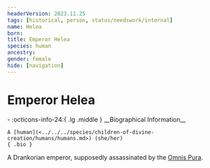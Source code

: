 ```yaml
---
headerVersion: 2023.11.25
tags: [historical, person, status/needswork/internal]
name: Helea
born:
title: Emperor Helea
species: human
ancestry:
gender: female
hide: [navigation]
---
```

# Emperor Helea
<div class="grid cards ext-narrow-margin ext-one-column" markdown>
- :octicons-info-24:{ .lg .middle } __Biographical Information__

    A [human](<../../../species/children-of-divine-creation/humans/humans.md>) (she/her)  
    { .bio }

</div>


A Drankorian emperor, supposedly assassinated by the [Omnis Pura](<../../../groups/drankorian-societies/omnis-pura.md>).

